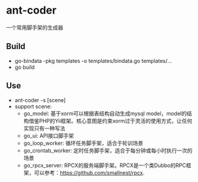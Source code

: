# ant-coder
一个常用脚手架的生成器

## Build
- go-bindata -pkg templates -o templates/bindata.go templates/...
- go build

## Use
- ant-coder -s [scene]
- support scene: 
  - go\_model: 基于xorm可以根据表结构自动生成mysql model，model的结构借鉴PHP的Yii框架。核心意图是约束xorm过于灵活的使用方式，让任何实现只有一种写法
  - go\_ui: API接口脚手架
  - go\_loop\_worker: 循环任务脚手架，适合于轮训场景
  - go\_crontab\_worker: 定时任务脚手架，适合于每分钟或每小时执行一次的场景
  - go\_rpcx\_server: RPCX的服务端脚手架。RPCX是一个类Dubbo的RPC框架，可以参考：https://github.com/smallnest/rpcx.
